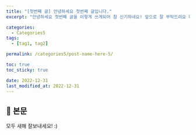 ```yaml
---
title: "[첫번째 글] 안녕하세요 첫번째 글입니다."
excerpt: "안녕하세요 첫번째 글을 이렇게 쓰게되어 참 신기하네요! 앞으로 잘 부탁드려요 다들 새해 잘보내세요!"

categories:
  - Categories5
tags:
  - [tag1, tag2]

permalink: /categories5/post-name-here-5/

toc: true
toc_sticky: true

date: 2022-12-31
last_modified_at: 2022-12-31
---
```


## 🦥 본문

모두 새해 잘보내세요! :) 
